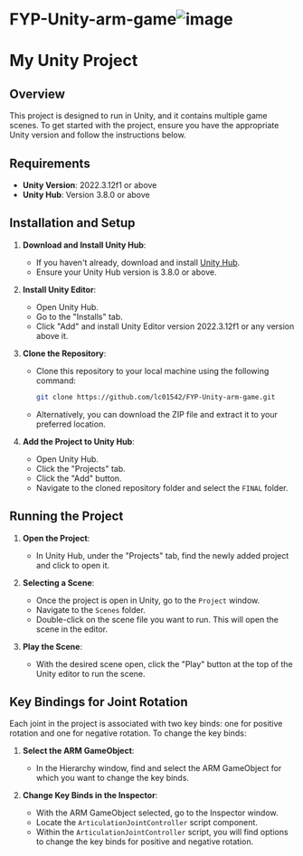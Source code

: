 # FYP-Unity-arm-game![image](https://github.com/lc01542/FYP-Unity-arm-game/assets/169056993/e3b7e1cf-65e6-447b-821e-200549468371)
# My Unity Project

## Overview
This project is designed to run in Unity, and it contains multiple game scenes. To get started with the project, ensure you have the appropriate Unity version and follow the instructions below.

## Requirements
- **Unity Version**: 2022.3.12f1 or above
- **Unity Hub**: Version 3.8.0 or above

## Installation and Setup
1. **Download and Install Unity Hub**:
   - If you haven't already, download and install [Unity Hub](https://unity3d.com/get-unity/download).
   - Ensure your Unity Hub version is 3.8.0 or above.

2. **Install Unity Editor**:
   - Open Unity Hub.
   - Go to the "Installs" tab.
   - Click "Add" and install Unity Editor version 2022.3.12f1 or any version above it.

3. **Clone the Repository**:
   - Clone this repository to your local machine using the following command:
     ```sh
     git clone https://github.com/lc01542/FYP-Unity-arm-game.git
     ```
   - Alternatively, you can download the ZIP file and extract it to your preferred location.

4. **Add the Project to Unity Hub**:
   - Open Unity Hub.
   - Click the "Projects" tab.
   - Click the "Add" button.
   - Navigate to the cloned repository folder and select the `FINAL` folder.

## Running the Project
1. **Open the Project**:
   - In Unity Hub, under the "Projects" tab, find the newly added project and click to open it.

2. **Selecting a Scene**:
   - Once the project is open in Unity, go to the `Project` window.
   - Navigate to the `Scenes` folder.
   - Double-click on the scene file you want to run. This will open the scene in the editor.

3. **Play the Scene**:
   - With the desired scene open, click the "Play" button at the top of the Unity editor to run the scene.

## Key Bindings for Joint Rotation
Each joint in the project is associated with two key binds: one for positive rotation and one for negative rotation. To change the key binds:

1. **Select the ARM GameObject**:
   - In the Hierarchy window, find and select the ARM GameObject for which you want to change the key binds.

2. **Change Key Binds in the Inspector**:
   - With the ARM GameObject selected, go to the Inspector window.
   - Locate the `ArticulationJointController` script component.
   - Within the `ArticulationJointController` script, you will find options to change the key binds for positive and negative rotation.

